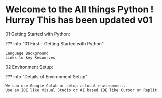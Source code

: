 # Welcome to the All things Python ! Hurray This has been updated v01

01 Getting Started with Python:

??? info "01 First - Getting Started with Python"

    Language Background
    Links to key Resources

02 Environment Setup:

??? info "Details of Environment Setup"

    We can use Google Colab or setup a local environment. 
    Use an IDE like Visual Studio or AI based IDE like Cursor or Replit
    